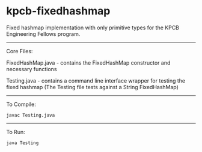 # kpcb-fixedhashmap

Fixed hashmap implementation with only primitive types for the KPCB Engineering Fellows program. 

***

Core Files:

FixedHashMap.java - contains the FixedHashMap constructor and necessary functions

Testing.java - contains a command line interface wrapper for testing the fixed hashmap (The Testing file tests against a String FixedHashMap)

***

To Compile: 

`javac Testing.java`

***

To Run: 

`java Testing`


